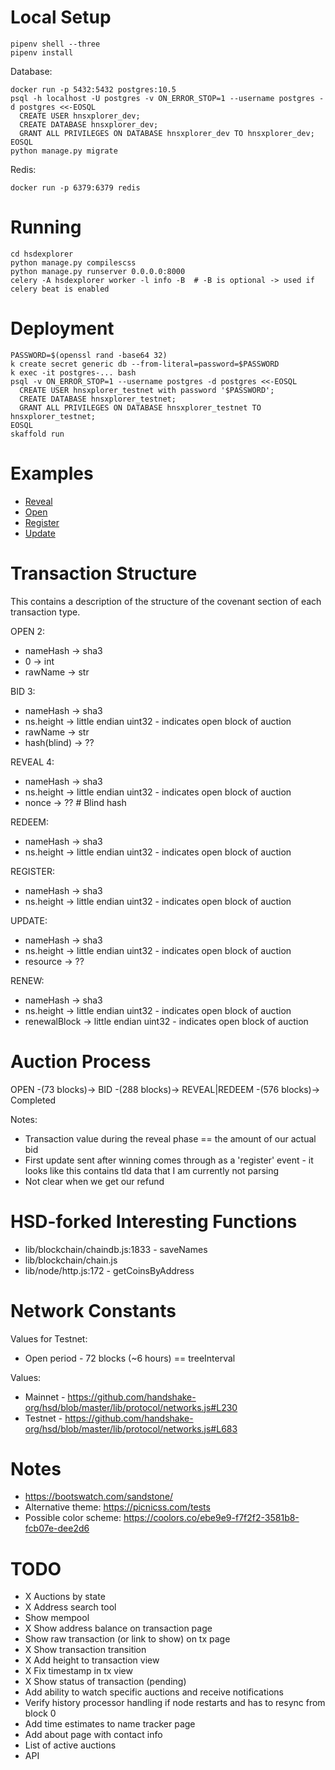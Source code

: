 # Local Setup

```
pipenv shell --three
pipenv install
```

Database:

```
docker run -p 5432:5432 postgres:10.5
psql -h localhost -U postgres -v ON_ERROR_STOP=1 --username postgres -d postgres <<-EOSQL
  CREATE USER hnsxplorer_dev;
  CREATE DATABASE hnsxplorer_dev;
  GRANT ALL PRIVILEGES ON DATABASE hnsxplorer_dev TO hnsxplorer_dev;
EOSQL
python manage.py migrate
```

Redis:

```
docker run -p 6379:6379 redis
```

# Running

```
cd hsdexplorer
python manage.py compilescss
python manage.py runserver 0.0.0.0:8000
celery -A hsdexplorer worker -l info -B  # -B is optional -> used if celery beat is enabled
```

# Deployment

```
PASSWORD=$(openssl rand -base64 32)
k create secret generic db --from-literal=password=$PASSWORD
k exec -it postgres-... bash
psql -v ON_ERROR_STOP=1 --username postgres -d postgres <<-EOSQL
  CREATE USER hnsxplorer_testnet with password '$PASSWORD';
  CREATE DATABASE hnsxplorer_testnet;
  GRANT ALL PRIVILEGES ON DATABASE hnsxplorer_testnet TO hnsxplorer_testnet;
EOSQL
skaffold run
```

# Examples

* [Reveal](http://localhost:8000/block/12589fe9cf320535eadbc1e570bdcc1365c225f9a6c9d2ee1cecd400a4b05e13)
* [Open](http://localhost:8000/block/c79504b17563bfee8ed47a4fb98b3661f9397741896ac362d1c56d4d93c6f5ba)
* [Register](https://hnsxplorer.com/block/9561fc91070d07ba54f8c2b43310cc629c6df04a1b92816f2268e124efdf1a19)
* [Update](https://hnsxplorer.com/block/e6c6d505ba2096fd773ad61e78f8b89769dd7e2e377073d4996d39fb6b905437)

# Transaction Structure

This contains a description of the structure of the covenant section of each
transaction type.

OPEN 2:

* nameHash -> sha3
* 0 -> int
* rawName -> str

BID 3:

* nameHash -> sha3
* ns.height -> little endian uint32 - indicates open block of auction
* rawName -> str
* hash(blind) -> ??

REVEAL 4:

* nameHash -> sha3
* ns.height -> little endian uint32 - indicates open block of auction
* nonce -> ??  # Blind hash

REDEEM:

* nameHash -> sha3
* ns.height -> little endian uint32 - indicates open block of auction

REGISTER:

* nameHash -> sha3
* ns.height -> little endian uint32 - indicates open block of auction

UPDATE:

* nameHash -> sha3
* ns.height -> little endian uint32 - indicates open block of auction
* resource -> ??

RENEW:

* nameHash -> sha3
* ns.height -> little endian uint32 - indicates open block of auction
* renewalBlock -> little endian uint32 - indicates open block of auction

# Auction Process

OPEN -(73 blocks)-> BID -(288 blocks)-> REVEAL|REDEEM -(576 blocks)-> Completed

Notes:
* Transaction value during the reveal phase == the amount of our actual bid
* First update sent after winning comes through as a 'register' event - it
  looks like this contains tld data that I am currently not parsing
* Not clear when we get our refund

# HSD-forked Interesting Functions

* lib/blockchain/chaindb.js:1833 - saveNames
* lib/blockchain/chain.js
* lib/node/http.js:172 - getCoinsByAddress

# Network Constants

Values for Testnet:

* Open period - 72 blocks (~6 hours) == treeInterval

Values:

* Mainnet - https://github.com/handshake-org/hsd/blob/master/lib/protocol/networks.js#L230
* Testnet - https://github.com/handshake-org/hsd/blob/master/lib/protocol/networks.js#L683

# Notes

* https://bootswatch.com/sandstone/
* Alternative theme: https://picnicss.com/tests
* Possible color scheme: https://coolors.co/ebe9e9-f7f2f2-3581b8-fcb07e-dee2d6

# TODO

* X Auctions by state
* X Address search tool
* Show mempool
* X Show address balance on transaction page
* Show raw transaction (or link to show) on tx page
* X Show transaction transition
* X Add height to transaction view
* X Fix timestamp in tx view
* X Show status of transaction (pending)
* Add ability to watch specific auctions and receive notifications
* Verify history processor handling if node restarts and has to resync from block 0
* Add time estimates to name tracker page
* Add about page with contact info
* List of active auctions
* API
